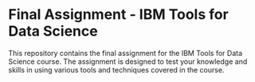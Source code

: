 # Final Assignment - IBM Tools for Data Science

This repository contains the final assignment for the IBM Tools for Data Science course. The assignment is designed to test your knowledge and skills in using various tools and techniques covered in the course.
